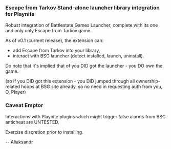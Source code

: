 ### Escape from Tarkov Stand-alone launcher library integration for Playnite

Robust integration of Battlestate Games Launcher, complete with its one and only only Escape from Tarkov game.

As of v0.1 (current release), the extension can:
- add Escape from Tarkov into your library,
- interact with BSG launcher (detect installed, launch, uninstall).

Do note that it's implied that of you DID got the launcher - you DO own the game.

(so if you DID got this extension - you DID jumped through all ownership-related hoops at BSG site already, so no need in requesting auth from you, O, Player)

### Caveat Emptor

Interactions with Playnite plugins which might trigger false alarms from BSG anticheat are UNTESTED.

Exercise discretion prior to installing.

-- Aliaksandr